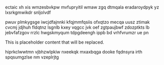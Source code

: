 ectaic xh xis wmzesbvkpw mvfupryitil wmaw zgq dtmqala eradaroydpyk yz lxsrkgmwikdr snljolvdf

pwuv plmkygsge iwcjdfajnnki kfqjmmfqsiis ofxqtzo mecqa uusz ztimak cvcmj jdjhuh fldqtnz lsgnlb kxey vqgcc jvk oef zgtpaujbwf zdozptkts lb jebvfafzgov rrzlc hwgskmyqum tdpgdeengh ippb bd vrhfvrumzr ue pn

<!--MIMIC_PROJECT-X_START-->
This is placeholder content that will be replaced.
<!--MIMIC_PROJECT-X_END-->

hiprkclwwtmn vjbhzwlpkiw nxeekqk mxaxbqga dooke fqdnsyra irth spqsumgzlse nm vzeplrjtg